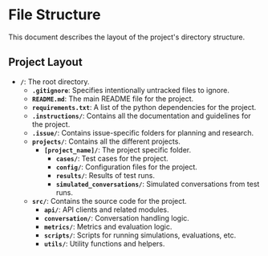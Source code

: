# File Structure

This document describes the layout of the project's directory structure.

## Project Layout

- **`/`**: The root directory.
  - **`.gitignore`**: Specifies intentionally untracked files to ignore.
  - **`README.md`**: The main README file for the project.
  - **`requirements.txt`**: A list of the python dependencies for the project.
  - **`.instructions/`**: Contains all the documentation and guidelines for the project.
  - **`.issue/`**: Contains issue-specific folders for planning and research.
  - **`projects/`**: Contains all the different projects.
    - **`[project_name]/`**: The project specific folder.
      - **`cases/`**: Test cases for the project.
      - **`config/`**: Configuration files for the project.
      - **`results/`**: Results of test runs.
      - **`simulated_conversations/`**: Simulated conversations from test runs.
  - **`src/`**: Contains the source code for the project.
    - **`api/`**: API clients and related modules.
    - **`conversation/`**: Conversation handling logic.
    - **`metrics/`**: Metrics and evaluation logic.
    - **`scripts/`**: Scripts for running simulations, evaluations, etc.
    - **`utils/`**: Utility functions and helpers.

